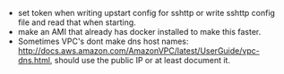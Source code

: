 - set token when writing upstart config for sshttp or write sshttp config file and read that when starting.
- make an AMI that already has docker installed to make this faster. 
- Sometimes VPC's dont make dns host names: http://docs.aws.amazon.com/AmazonVPC/latest/UserGuide/vpc-dns.html, should use the public IP or at least document it. 
